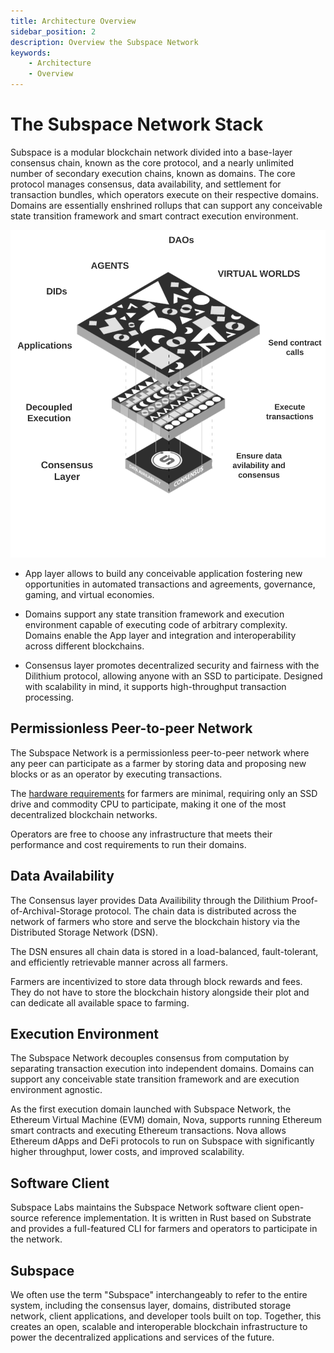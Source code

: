 ```yaml
---
title: Architecture Overview
sidebar_position: 2
description: Overview the Subspace Network
keywords:
    - Architecture
    - Overview
---
```


# The Subspace Network Stack
Subspace is a modular blockchain network divided into a base-layer consensus chain, known as the core protocol, and a nearly unlimited number of secondary execution chains, known as domains. The core protocol manages consensus, data availability, and settlement for transaction bundles, which operators execute on their respective domains. Domains are essentially enshrined rollups that can support any conceivable state transition framework and smart contract execution environment.

![ModularStack](../src/Images/Modular_Stack.png)

- App layer allows to build any conceivable application fostering new opportunities in automated transactions and agreements, governance, gaming, and virtual economies. 

- Domains support any state transition framework and execution environment capable of executing code of arbitrary complexity. Domains enable the App layer and integration and interoperability across different blockchains.

- Consensus layer promotes decentralized security and fairness with the Dilithium protocol, allowing anyone with an SSD to participate. Designed with scalability in mind, it supports high-throughput transaction processing.


## Permissionless Peer-to-peer Network

The Subspace Network is a permissionless peer-to-peer network where any peer can participate as a farmer by storing data and proposing new blocks or as an operator by executing transactions.

The [hardware requirements](https://docs.subspace.network/docs/protocol/cli#system-requirements) for farmers are minimal, requiring only an SSD drive and commodity CPU to participate, making it one of the most decentralized blockchain networks.

Operators are free to choose any infrastructure that meets their performance and cost requirements to run their domains.

## Data Availability

The Consensus layer provides Data Availibility through the Dilithium Proof-of-Archival-Storage protocol. The chain data is distributed across the network of farmers who store and serve the blockchain history via the Distributed Storage Network (DSN). 

The DSN ensures all chain data is stored in a load-balanced, fault-tolerant, and efficiently retrievable manner across all farmers.

Farmers are incentivized to store data through block rewards and fees. They do not have to store the blockchain history alongside their plot and can dedicate all available space to farming.

## Execution Environment

The Subspace Network decouples consensus from computation by separating transaction execution into independent domains. Domains can support any conceivable state transition framework and are execution environment agnostic.

As the first execution domain launched with Subspace Network, the Ethereum Virtual Machine (EVM) domain, Nova, supports running Ethereum smart contracts and executing Ethereum transactions. Nova allows Ethereum dApps and DeFi protocols to run on Subspace with significantly higher throughput, lower costs, and improved scalability.

## Software Client

Subspace Labs maintains the Subspace Network software client open-source reference implementation. It is written in Rust based on Substrate and provides a full-featured CLI for farmers and operators to participate in the network.

## Subspace 

We often use the term "Subspace" interchangeably to refer to the entire system, including the consensus layer, domains, distributed storage network, client applications, and developer tools built on top. Together, this creates an open, scalable and interoperable blockchain infrastructure to power the decentralized applications and services of the future.
